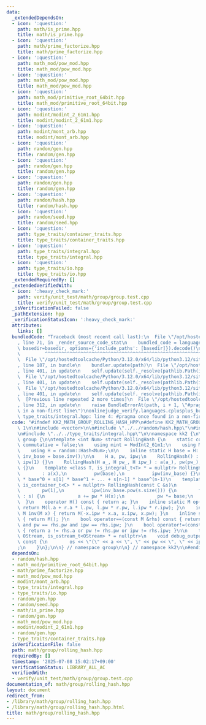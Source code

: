 ```yaml
---
data:
  _extendedDependsOn:
  - icon: ':question:'
    path: math/is_prime.hpp
    title: math/is_prime.hpp
  - icon: ':question:'
    path: math/prime_factorize.hpp
    title: math/prime_factorize.hpp
  - icon: ':question:'
    path: math_mod/pow_mod.hpp
    title: math_mod/pow_mod.hpp
  - icon: ':question:'
    path: math_mod/pow_mod.hpp
    title: math_mod/pow_mod.hpp
  - icon: ':question:'
    path: math_mod/primitive_root_64bit.hpp
    title: math_mod/primitive_root_64bit.hpp
  - icon: ':question:'
    path: modint/modint_2_61m1.hpp
    title: modint/modint_2_61m1.hpp
  - icon: ':question:'
    path: modint/mont_arb.hpp
    title: modint/mont_arb.hpp
  - icon: ':question:'
    path: random/gen.hpp
    title: random/gen.hpp
  - icon: ':question:'
    path: random/gen.hpp
    title: random/gen.hpp
  - icon: ':question:'
    path: random/gen.hpp
    title: random/gen.hpp
  - icon: ':question:'
    path: random/hash.hpp
    title: random/hash.hpp
  - icon: ':question:'
    path: random/seed.hpp
    title: random/seed.hpp
  - icon: ':question:'
    path: type_traits/container_traits.hpp
    title: type_traits/container_traits.hpp
  - icon: ':question:'
    path: type_traits/integral.hpp
    title: type_traits/integral.hpp
  - icon: ':question:'
    path: type_traits/io.hpp
    title: type_traits/io.hpp
  _extendedRequiredBy: []
  _extendedVerifiedWith:
  - icon: ':heavy_check_mark:'
    path: verify/unit_test/math/group/group.test.cpp
    title: verify/unit_test/math/group/group.test.cpp
  _isVerificationFailed: false
  _pathExtension: hpp
  _verificationStatusIcon: ':heavy_check_mark:'
  attributes:
    links: []
  bundledCode: "Traceback (most recent call last):\n  File \"/opt/hostedtoolcache/Python/3.12.0/x64/lib/python3.12/site-packages/onlinejudge_verify/documentation/build.py\"\
    , line 71, in _render_source_code_stat\n    bundled_code = language.bundle(stat.path,\
    \ basedir=basedir, options={'include_paths': [basedir]}).decode()\n          \
    \         ^^^^^^^^^^^^^^^^^^^^^^^^^^^^^^^^^^^^^^^^^^^^^^^^^^^^^^^^^^^^^^^^^^^^^^^^^^^^^^^^^\n\
    \  File \"/opt/hostedtoolcache/Python/3.12.0/x64/lib/python3.12/site-packages/onlinejudge_verify/languages/cplusplus.py\"\
    , line 187, in bundle\n    bundler.update(path)\n  File \"/opt/hostedtoolcache/Python/3.12.0/x64/lib/python3.12/site-packages/onlinejudge_verify/languages/cplusplus_bundle.py\"\
    , line 401, in update\n    self.update(self._resolve(pathlib.Path(included), included_from=path))\n\
    \  File \"/opt/hostedtoolcache/Python/3.12.0/x64/lib/python3.12/site-packages/onlinejudge_verify/languages/cplusplus_bundle.py\"\
    , line 401, in update\n    self.update(self._resolve(pathlib.Path(included), included_from=path))\n\
    \  File \"/opt/hostedtoolcache/Python/3.12.0/x64/lib/python3.12/site-packages/onlinejudge_verify/languages/cplusplus_bundle.py\"\
    , line 401, in update\n    self.update(self._resolve(pathlib.Path(included), included_from=path))\n\
    \  [Previous line repeated 2 more times]\n  File \"/opt/hostedtoolcache/Python/3.12.0/x64/lib/python3.12/site-packages/onlinejudge_verify/languages/cplusplus_bundle.py\"\
    , line 312, in update\n    raise BundleErrorAt(path, i + 1, \"#pragma once found\
    \ in a non-first line\")\nonlinejudge_verify.languages.cplusplus_bundle.BundleErrorAt:\
    \ type_traits/integral.hpp: line 4: #pragma once found in a non-first line\n"
  code: "#ifndef KK2_MATH_GROUP_ROLLING_HASH_HPP\n#define KK2_MATH_GROUP_ROLLING_HASH_HPP\
    \ 1\n\n#include <vector>\n\n#include \"../../random/hash.hpp\"\n#include \"../../type_traits/container_traits.hpp\"\
    \n#include \"../../type_traits/integral.hpp\"\n\nnamespace kk2 {\n\nnamespace\
    \ group {\n\ntemplate <int Num> struct RollingHash {\n    static constexpr bool\
    \ commutative = false;\n    using mint = ModInt2_61m1;\n    using M = RollingHash;\n\
    \    using H = random::Hash<Num>;\n\n    inline static H base = H::get_base(),\
    \ inv_base = base.inv();\n\n    H a, pw, ipw;\n    RollingHash() : a(0), pw(1),\
    \ ipw(1) {}\n    RollingHash(H a_, H pw_, H ipw_) : a(a_), pw(pw_), ipw(ipw_)\
    \ {}\n    template <class T, is_integral_t<T> * = nullptr> RollingHash(T x)\n\
    \        : a(x),\n          pw(base),\n          ipw(inv_base) {}\n\n    // s[0]\
    \ * base^0 + s[1] * base^1 + ... + s[n-1] * base^(n-1)\n    template <class C,\
    \ is_container_t<C> * = nullptr> RollingHash(const C &s)\n        : a(0),\n  \
    \        pw(1),\n          ipw(inv_base.pow(s.size())) {\n        for (auto x\
    \ : s) {\n            a += pw * H(x);\n            pw *= base;\n        }\n  \
    \  }\n    operator H() const { return a; }\n    inline static M op(M l, M r) {\
    \ return M(l.a + r.a * l.pw, l.pw * r.pw, l.ipw * r.ipw); }\n    inline static\
    \ M inv(M x) { return M(-x.ipw * x.a, x.ipw, x.pw); }\n    inline static M unit()\
    \ { return M(); }\n    bool operator==(const M &rhs) const { return a == rhs.a\
    \ and pw == rhs.pw and ipw == rhs.ipw; }\n    bool operator!=(const M &rhs) const\
    \ { return a != rhs.a or pw != rhs.pw or ipw != rhs.ipw; }\n\n    template <class\
    \ OStream, is_ostream_t<OStream> * = nullptr>\n    void debug_output(OStream &os)\
    \ const {\n        os << \"(\" << a << \", \" << pw << \", \" << ipw << \")\"\
    ;\n    }\n};\n\n} // namespace group\n\n} // namespace kk2\n\n#endif // KK2_MATH_GROUP_ROLLING_HASH_HPP\n"
  dependsOn:
  - random/hash.hpp
  - math_mod/primitive_root_64bit.hpp
  - math/prime_factorize.hpp
  - math_mod/pow_mod.hpp
  - modint/mont_arb.hpp
  - type_traits/integral.hpp
  - type_traits/io.hpp
  - random/gen.hpp
  - random/seed.hpp
  - math/is_prime.hpp
  - random/gen.hpp
  - math_mod/pow_mod.hpp
  - modint/modint_2_61m1.hpp
  - random/gen.hpp
  - type_traits/container_traits.hpp
  isVerificationFile: false
  path: math/group/rolling_hash.hpp
  requiredBy: []
  timestamp: '2025-07-08 15:02:17+09:00'
  verificationStatus: LIBRARY_ALL_AC
  verifiedWith:
  - verify/unit_test/math/group/group.test.cpp
documentation_of: math/group/rolling_hash.hpp
layout: document
redirect_from:
- /library/math/group/rolling_hash.hpp
- /library/math/group/rolling_hash.hpp.html
title: math/group/rolling_hash.hpp
---
```

